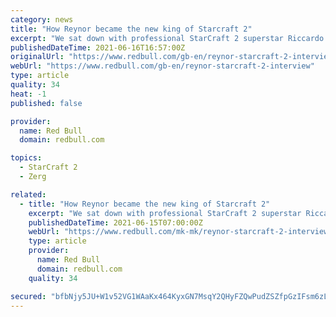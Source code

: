 ```yaml
---
category: news
title: "How Reynor became the new king of Starcraft 2"
excerpt: "We sat down with professional StarCraft 2 superstar Riccardo ‘Reynor’ Romiti to discuss how he became one of the world's elite players. Riccardo ‘Reynor’ Romiti is one of the best Zerg ..."
publishedDateTime: 2021-06-16T16:57:00Z
originalUrl: "https://www.redbull.com/gb-en/reynor-starcraft-2-interview"
webUrl: "https://www.redbull.com/gb-en/reynor-starcraft-2-interview"
type: article
quality: 34
heat: -1
published: false

provider:
  name: Red Bull
  domain: redbull.com

topics:
  - StarCraft 2
  - Zerg

related:
  - title: "How Reynor became the new king of Starcraft 2"
    excerpt: "We sat down with professional StarCraft 2 superstar Riccardo ‘Reynor’ Romiti to discuss how he became one of the world's elite players."
    publishedDateTime: 2021-06-15T07:00:00Z
    webUrl: "https://www.redbull.com/mk-mk/reynor-starcraft-2-interview"
    type: article
    provider:
      name: Red Bull
      domain: redbull.com
    quality: 34

secured: "bfbNjy5JU+W1v52VG1WAaKx464KyxGN7MsqY2QHyFZQwPudZSZfpGzIFsm6zLylo0cKouk2+IlH88b2Seej+yZGKrooxIzsAAuzWHh70AtwNW6GSIHmutp6uk+02oxISkAuX/ZQJslmo/KfzNQ0TjECS4J+PqB/ppCoaEbZ+phU7ltXlsvUTJeLiY2ayxD5UFbN0NBszn/TMBsGV7IAQ5S2Uc7eMYZPZgKSyf6u7x8dBK//rf3HR/rx1RXDrM8ATOjnRyCshQHXmbbC688o33ZLUSZ9KNBD0AJUfnLSMxQcirLbZiED4AcRrRz9nx/IYzjfBrxz+MrxR3R43Kcpw1TJIai2+l6H5eDOme1TpmdY=;CdY7/6k0OkAGdP4ayIJoow=="
---
```


